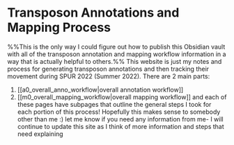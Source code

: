 # Transposon Annotations and Mapping Process
%%This is the only way I could figure out how to publish this Obsidian vault with all of the transposon annotation and mapping workflow information in a way that is actually helpful to others.%%
This website is just my notes and process for generating transposon annotations and then tracking their movement during SPUR 2022 (Summer 2022). There are 2 main parts:
1. [[a0_overall_anno_workflow|overall annotation workflow]]
2. [[m0_overall_mapping_workflow|overall mapping workflow]]
and each of these pages have subpages that outline the general steps I took for each portion of this process! Hopefully this makes sense to somebody other than me :) let me know if you need any information from me- I will continue to update this site as I think of more information and steps that need explaining
